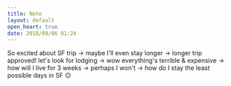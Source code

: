 ```yaml
---
title: Note
layout: default
open_heart: true
date: 2018/09/06 01:24
---
```


So excited about SF trip -> maybe I'll even stay longer -> longer trip approved! let's look for lodging -> wow everything's terrible & expensive -> how will I live for 3 weeks -> perhaps I won't -> how do I stay the least possible days in SF 😔
